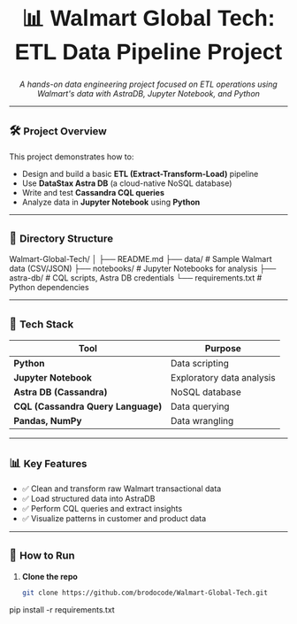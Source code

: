 <h1 align="center" style="font-family:Arial; font-size: 40px;">📊 Walmart Global Tech: ETL Data Pipeline Project</h1>

<p align="center"><i>A hands-on data engineering project focused on ETL operations using Walmart's data with AstraDB, Jupyter Notebook, and Python</i></p>

---

## 🛠️ <font size="4">Project Overview</font>

This project demonstrates how to:

- Design and build a basic **ETL (Extract-Transform-Load)** pipeline
- Use **DataStax Astra DB** (a cloud-native NoSQL database)
- Write and test **Cassandra CQL queries**
- Analyze data in **Jupyter Notebook** using **Python**

---

## 📁 <font size="4">Directory Structure</font>
Walmart-Global-Tech/
│
├── README.md
├── data/ # Sample Walmart data (CSV/JSON)
├── notebooks/ # Jupyter Notebooks for analysis
├── astra-db/ # CQL scripts, Astra DB credentials
└── requirements.txt # Python dependencies


---

## 🔧 <font size="4">Tech Stack</font>

| Tool | Purpose |
|------|---------|
| **Python** | Data scripting |
| **Jupyter Notebook** | Exploratory data analysis |
| **Astra DB (Cassandra)** | NoSQL database |
| **CQL (Cassandra Query Language)** | Data querying |
| **Pandas, NumPy** | Data wrangling |

---

## 📊 <font size="4">Key Features</font>

- ✅ Clean and transform raw Walmart transactional data
- ✅ Load structured data into AstraDB
- ✅ Perform CQL queries and extract insights
- ✅ Visualize patterns in customer and product data

---

## 🚀 <font size="4">How to Run</font>

1. **Clone the repo**
   ```bash
   git clone https://github.com/brodocode/Walmart-Global-Tech.git
pip install -r requirements.txt


